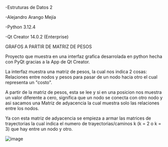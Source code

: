 -Estruturas de Datos 2

-Alejandro Arango Mejía

-Python 3.12.4

-Qt Creator 14.0.2 (Enterprise)


GRAFOS A PARTIR DE MATRIZ DE PESOS

Proyecto que muestra en una interfaz grafica desarrolada en python hecha con PyQt gracias a la App de Qt Creator.


La interfaz muestra una matriz de pesos, la cual nos indica 2 cosas: Relaciones entre nodos y pesos para pasar de un nodo hacia otro el cual representa un "costo".


A partir de la matriz de pesos, esta se lee y si en una posicion nos muestra un valor diferente a cero, significa que un nodo se conecta con otro nodo y asi sacamos una Matriz de adyacencia la cual muestra solo las relaciones entre los nodos.


Ya con esta matriz de adyacencia se empieza a armar las matrices de trayectorias la cual indica el numero de trayectorias/caminos k (k = 2 o k = 3) que hay entre un nodo y otro.


![image](https://github.com/user-attachments/assets/dcca7c19-a916-4120-aa10-f285593a2c0a)

